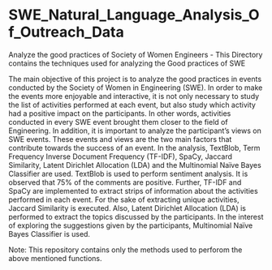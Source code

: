 # SWE_Natural_Language_Analysis_Of_Outreach_Data
Analyze the good practices of Society of Women Engineers - This Directory contains the techniques used for analyzing the Good practices of SWE

The main objective of this project is to analyze the good practices in events conducted by the Society of Women in Engineering (SWE). In order to make the events more enjoyable and interactive, it is not only necessary to study the list of activities performed at each event, but also study which activity had a positive impact on the participants. In other words, activities conducted in every SWE event brought them closer to the field of Engineering. In addition, it is important to analyze the participant’s views on SWE events. These events and views are the two main factors that contribute towards the success of an event. In the analysis, TextBlob, Term Frequency Inverse Document Frequency (TF-IDF), SpaCy, Jaccard Similarity, Latent Dirichlet Allocation (LDA) and the Multinomial Naïve Bayes Classifier are used. TextBlob is used to perform sentiment analysis. It is observed that 75% of the comments are positive. Further, TF-IDF and SpaCy are implemented to extract strips of information about the activities performed in each event. For the sake of extracting unique activities, Jaccard Similarity is executed. Also, Latent Dirichlet Allocation (LDA) is performed to extract the topics discussed by the participants. In the interest of exploring the suggestions given by the participants, Multinomial Naïve Bayes Classifier is used.

Note: This repository contains only the methods used to perforom the above mentioned functions.
